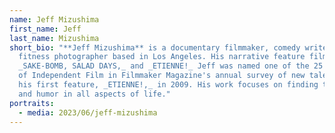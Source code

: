 ```yaml
---
name: Jeff Mizushima
first_name: Jeff
last_name: Mizushima
short_bio: "**Jeff Mizushima** is a documentary filmmaker, comedy writer, and
  fitness photographer based in Los Angeles. His narrative feature films include
  _SAKE-BOMB, SALAD DAYS,_ and _ETIENNE!_ Jeff was named one of the 25 New Faces
  of Independent Film in Filmmaker Magazine's annual survey of new talent for
  his first feature, _ETIENNE!,_ in 2009. His work focuses on finding the heart
  and humor in all aspects of life."
portraits:
  - media: 2023/06/jeff-mizushima
---
```

